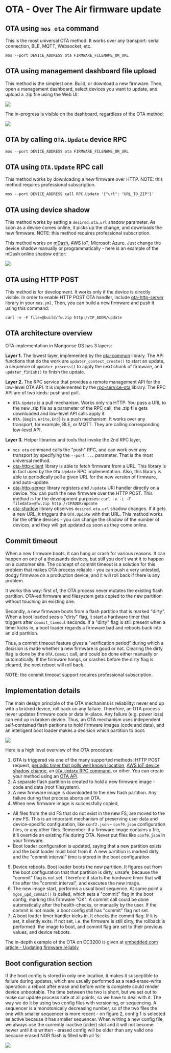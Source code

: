 # OTA - Over The Air firmware update

## OTA using `mos ota` command

This is the most universal OTA method. It works over any transport:
serial connection, BLE, MQTT, Websocket, etc.

```
mos --port DEVICE_ADDRESS ota FIRMWARE_FILENAME_OR_URL
```

## OTA using management dashboard file upload

This method is the simplest one. Build, or download a new firmware.
Then, open a management dashboard, select devices you want to
update, and upload a .zip file using the Web UI:

![](images/ota3.png)

The in-progress is visible on the dashboard, regardless of the OTA method:

![](images/ota5.png)


## OTA by calling `OTA.Update` device RPC

```
mos --port DEVICE_ADDRESS ota FIRMWARE_FILENAME_OR_URL
```

## OTA using `OTA.Update` RPC call

This method works by downloading a new firmware over HTTP.
NOTE: this method requires professional subscription.

```
mos --port DEVICE_ADDRESS call RPC.Update '{"url": "URL_TO_ZIP"}'
```

## OTA using device shadow

This method works by setting a `desired.ota.url` shadow parameter.
As soon as a device comes online, it picks up the change, and
downloads the new firmware. NOTE: this method requires professional subscription.

This method works on [mDash](https://dash.mongoose-os.com), AWS IoT, Microsoft Azure.
Just change the device shadow manually or programmatically - here is an example
of the mDash online shadow editor:


![](images/ota4.png)

## OTA using HTTP POST

This method is for development. It works only if the device is directly
visible. In order to enable HTTP POST OTA handler, include
[ota-http-server](https://github.com/mongoose-os-libs/ota-http-server)
library in your `mos.yml`. Then, you
can build a new firmware and push it using this command:

```
curl -v -F file=@build/fw.zip http://IP_ADDR/update
```


## OTA architecture overview

OTA implementation in Mongoose OS has 3 layers:

**Layer 1.** The lowest layer, implemented by  the [ota-common](https://github.com/mongoose-os-libs/ota-common)
library. The API functions that do the work are
`updater_context_create()` to start an update, a sequence of
`updater_process()` to apply the
next chunk of firmware, and `updater_finish()` to finish the update.

**Layer 2.** The RPC service that provides a remote management API for the
   low-level OTA API. It is implemented by the [rpc-service-ota](https://github.com/mongoose-os-libs/rpc-service-ota)
   library. The RPC API are of two kinds: push and pull.

- `OTA.Update` is a pull mechanism. Works only via HTTP.
   You pass a URL to the new .zip file as a parameter of the RPC call,
   the .zip file gets downloaded and low-level API calls apply it.
- `OTA.{Begin,Write,End}` is a push mechanism. It works over any transport,
   for example, BLE, or MQTT. They are calling corresponding
   low-level API.

**Layer 3.** Helper libraries and tools that invoke the 2nd RPC layer,
- `mos ota` command calls the "push" RPC, and can work over any transport
   by specifying the `--port ...` parameter. That is the most universal method.
- [ota-http-client](https://github.com/mongoose-os-libs/ota-http-client)
   library is able to fetch firmware from a URL. This library is in fact
   used by the `OTA.Update` RPC implementation. Also, this library is able
   to periodically poll a given URL for the new version of firmware,
   and auto-update.
- [ota-http-server](https://github.com/mongoose-os-libs/ota-http-server) library
   registers and `/update` URI handler directly on a device. You can push
   the new firmware over the HTTP POST. This method is for the development
   purposes: `curl -v -i -F filedata=@fw.zip http://IPADDR/update`
- [ota-shadow](https://github.com/mongoose-os-libs/ota-shadow) library
   observes `desired.ota.url` shadow changes. If it gets a new URL,
   it triggers the `OTA.Update` with that URL. This method works for the
   offline devices - you can change the shadow of the number of devices, and
   they will get updated as soon as they come online.


## Commit timeout

When a new firmware boots, it can hang or crash for various reasons.
It can happen on one of a thousands devices, but still you don't want
it to happen on a customer site. The concept of commit timeout is
a solution for this problem that makes OTA process reliable - you can
push a very untested, dodgy firmware on a production device, and it will
roll back if there is any problem.

It works this way: first of, the OTA process never mutates the existing
flash partition. OTA-ed firmware and filesystem gets copied to the
new partition without touching an existing one.

Secondly, a new firmware boots from a flash partition that is
marked "dirty". When a boot loaded sees a "dirty" flag, it start
a hardware timer that triggers after `commit_timeout` seconds.
If a "dirty" flag is still present when a timer kicks in, a boot loader
regards a firmware bad and reboots back into an old partition.

Thus, a commit timeout feature gives a "verification period" during
which a decision is made whether a new firmware is good or not.
Clearing the dirty flag is done by the `OTA.Commit` call, and could be
done either manually or automatically. If the firmware hangs, or crashes
before the dirty flag is cleared, the next reboot will roll back.

NOTE: the commit timeout support requires professional subscription.

## Implementation details

The main design principle of the OTA mechanims is reliability: never end up with
a bricked device, roll back on any failure. Therefore, an OTA process never
updates firmware code or data in-place. Any failure (e.g. power
loss) can end up in broken device. Thus, an OTA mechanism uses independent
self-contained flash paritions to hold firmware images (code and data), and
an intelligent boot loader makes a decision which partition to boot:

![](images/ota1.png)

Here is a high level overview of the OTA procedure:

1. OTA is triggered via one of the many supported methods:
   HTTP POST request,
   [periodic timer that polls well known location](https://github.com/mongoose-os-libs/ota-http-client),
   [AWS IoT device shadow change](https://github.com/mongoose-os-libs/ota-aws-shadow),
   an [`OTA.Update` RPC command](https://github.com/mongoose-os-libs/rpc-service-ota), or other.
   You can create your method using an [OTA API](https://github.com/mongoose-os-libs/ota-common/tree/master/include).
2. A separate flash partition is created to hold a new firmware image - code
   and data (root filesystem).
3. A new firmware image is downloaded to the new flash partition. Any failure
   during that process aborts an OTA.
4. When new firmware image is successfully copied,
  - All files from the old FS that do not exist in the new FS, are
    moved to the new FS. This is an important mechanism of preserving user
    data and device-specific configuration, like `conf2.json` - `conf9.json`
    configuration files, or any other files. Remember: if a firmware image
    contains a file, it'll override an existing file during OTA.
    Never put files like `conf9.json` in your firmware.
  - Boot loader configuration is updated, saying that a new partition exists
    and the boot loader must boot from it. A new partition is marked dirty,
    and the "commit interval" time is stored in the boot configuration.
5. Device reboots. Boot loader boots the new partition. It figures out from
   the boot configuration that that partition is dirty, unsafe, because the
   "commit" flag is not set. Therefore it starts the hardware timer that will
   fire after the "commit interval", and executes the new image.
6. The new image start, performs a usual boot sequence. At some point
   a `mgos_upd_commit()` is called, which sets a "commit" flag in the
   boot config, marking this firmware "OK". A commit call could be done
   automatically after the health-checks, or manually by the user.
   If the commit is not made, a boot config still has "commit" flag not set.
7. A boot loader timer handler kicks in. It checks the commit flag. If it is set,
   it silently exits. If not set, i.e. the firmware is still dirty, the
   rollback is performed: the image to boot, and commit flag are
   set to their previous values, and device reboots.

The in-depth example of the OTA on CC3200 is given at
[embedded.com article - Updating firmware reliably](https://www.embedded.com/design/prototyping-and-development/4443082/Updating-firmware-reliably)

## Boot configuration section

If the boot config is stored in only one location,
it makes it susceptible to failure during updates, which are usually performed
as a read-erase-write operation: a reboot after erase and before write is
complete could render device unbootable. The time between the two is short,
but we set out to make our update process safe at all points, so we have
to deal with it. The way we do it by using two config files with versioning,
or sequencing. A sequencer is a monotonically decreasing number, so of the
two files the one with smaller sequencer is more recent - on figure 2,
config 1 is selected as active because it has smaller sequencer.
When writing a new config file, we always use the currently inactive
(older) slot and it will not become newer until it is written - erased
config will be older than any valid one because erased NOR flash is
filled with all 1s:

![](images/ota2.png)
